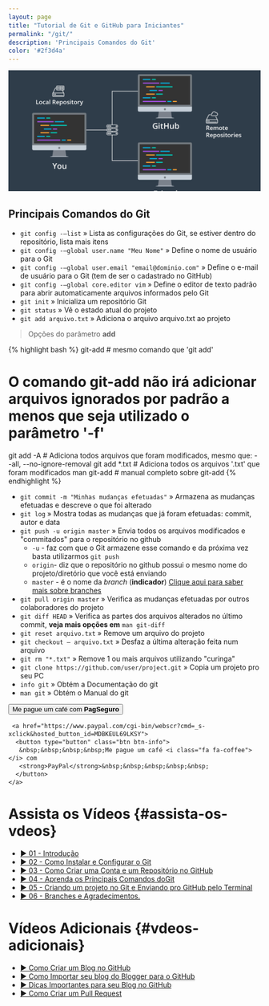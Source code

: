 ```yaml
---
layout: page
title: "Tutorial de Git e GitHub para Iniciantes"
permalink: "/git/"
description: 'Principais Comandos do Git'
color: '#2f3d4a'
---
```

![Tutorial de Git e GitHub para Iniciantes](/assets/img/cursos/git.jpg "Tutorial de Git e GitHub para Iniciantes")

Principais Comandos do Git
--------------------------

- `git config -–list` » Lista as configurações do Git, se estiver dentro do repositório, lista mais itens
- `git config -–global user.name "Meu Nome"` » Define o nome de usuário para o Git
- `git config -–global user.email "email@dominio.com"` » Define o e-mail de usuário para o Git (tem de ser o cadastrado no GitHub)
- `git config -–global core.editor vim` » Define o editor de texto padrão para abrir automaticamente arquivos informados pelo Git
- `git init` » Inicializa um repositório Git
- `git status` » Vê o estado atual do projeto
- `git add arquivo.txt` » Adiciona o arquivo arquivo.txt ao projeto

> Opções do parâmetro **add**

{% highlight bash %}
git-add # mesmo comando que 'git add' 
# O comando git-add não irá adicionar arquivos ignorados por padrão a menos que seja utilizado o parâmetro '-f' 
git add -A # Adiciona todos arquivos que foram modificados, mesmo que: --all, --no-ignore-removal 
git add *.txt # Adiciona todos os arquivos '.txt' que foram modificados
man git-add # manual completo sobre git-add 
{% endhighlight %}

- `git commit -m "Minhas mudanças efetuadas"` » Armazena as mudanças
    efetuadas e descreve o que foi alterado
- `git log` » Mostra todas as mudanças que já foram efetuadas:
    commit, autor e data
- `git push -u origin master` » Envia todos os arquivos modificados
    e "commitados" para o repositório no github
  - `-u` - faz com que o Git armazene esse comando e da próxima vez basta utilizarmos `git push`
  - `origin`- diz que o repositório no github possui o mesmo nome
        do projeto/diretório que você está enviando
  - `master` - é o nome da *branch* (**indicador**) [Clique aqui
        para saber mais sobre branches](https://goo.gl/2ZT5Cd)
- `git pull origin master` » Verifica as mudanças efetuadas por
    outros colaboradores do projeto
- `git diff HEAD` » Verifica as partes dos arquivos alterados no
    último commit, **veja mais opções em** `man git-diff`
- `git reset arquivo.txt` » Remove um arquivo do projeto
- `git checkout – arquivo.txt` » Desfaz a última alteração feita num
    arquivo
- `git rm "*.txt"` » Remove 1 ou mais arquivos utilizando "curinga"
- `git clone https://github.com/user/project.git` » Copia um projeto
    pro seu PC
- `info git` » Obtém a Documentação do git
- `man git` » Obtém o Manual do git

<div class="text-center">
     <a href="https://pag.ae/bhgSpYQ"><button type="button" class="btn btn-success">
       Me pague um café <i class="fa fa-coffee"></i> com 
       <strong>PagSeguro</strong>
      </button>
    </a> 

     <a href="https://www.paypal.com/cgi-bin/webscr?cmd=_s-xclick&hosted_button_id=MDBKEUL69LKSY">
      <button type="button" class="btn btn-info">
       &nbsp;&nbsp;&nbsp;&nbsp;Me pague um café <i class="fa fa-coffee"></i> com 
       <strong>PayPal</strong>&nbsp;&nbsp;&nbsp;&nbsp;&nbsp;
      </button>
    </a> 
</div>

Assista os Vídeos {#assista-os-vdeos}
=================

+ [▶️ 01 - Introdução](https://www.youtube.com/watch?v=CsyumQN6ZdA "Curso de Git e GitHub Para Iniciantes")
+ [▶️ 02 - Como Instalar e Configurar o Git](https://www.youtube.com/watch?v=ty-8-d7Y8JA "Curso de Git e GitHub Para Iniciantes")
+ [▶️ 03 - Como Criar uma Conta e um Repositório no GitHub](https://www.youtube.com/watch?v=T1HuwSPd3eg "Curso de Git e GitHub Para Iniciantes")
+ [▶️ 04 - Aprenda os Principais Comandos doGit](https://www.youtube.com/watch?v=5WFm5pvcWwM "Curso de Git e GitHub Para Iniciantes")
+ [▶️ 05 - Criando um projeto no Git e Enviando pro GitHub pelo Terminal](https://www.youtube.com/watch?v=C30fCXy3ZcY "Curso de Git e GitHub Para Iniciantes")
+ [▶️ 06 - Branches e Agradecimentos.](https://www.youtube.com/watch?v=SgOdsVVeXsE "Curso de Git e GitHub Para Iniciantes")

Vídeos Adicionais {#vdeos-adicionais}
=================

- [▶️ Como Criar um Blog no GitHub](https://www.youtube.com/watch?v=MBiw57swnsI "Terminal Root")
- [▶️ Como Importar seu blog do Blogger para o GitHub](https://www.youtube.com/watch?v=wpHWQqnlpG0 "Terminal Root")
- [▶️ Dicas Importantes para seu Blog no GitHub](https://www.youtube.com/watch?v=sOSWfN6iGno "Terminal Root")
- [▶️ Como Criar um Pull Request](https://www.youtube.com/TerminalRootTV "Terminal Root")

